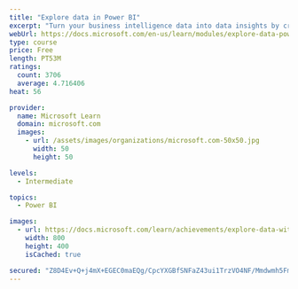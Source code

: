```yaml
---
title: "Explore data in Power BI"
excerpt: "Turn your business intelligence data into data insights by creating and configuring Power BI dashboards."
webUrl: https://docs.microsoft.com/en-us/learn/modules/explore-data-power-bi/
type: course
price: Free
length: PT53M
ratings:
  count: 3706
  average: 4.716406
heat: 56

provider:
  name: Microsoft Learn
  domain: microsoft.com
  images:
    - url: /assets/images/organizations/microsoft.com-50x50.jpg
      width: 50
      height: 50

levels:
  - Intermediate

topics:
  - Power BI

images:
  - url: https://docs.microsoft.com/learn/achievements/explore-data-with-power-bi-desktop-social.png
    width: 800
    height: 400
    isCached: true

secured: "Z8D4Ev+Q+j4mX+EGEC0maEQg/CpcYXGBfSNFaZ43ui1TrzVO4NF/Mmdwmh5Fmu3D3l9gJiOcWcBIAIgLlkqzAphiYDC1VtOtv0OiRVNKDOJwv/FMFBs1jBi2yE1ixqdK+FqTx6JwNN3Yd3HJJBb77cAxFeeAnKMddRiHxcGR8kaGTSdY7PlHAPUPRNdQM2zilr4kd6B9nMwDxKPSx0zmcj2oQctSLrMoz4UKzr2WB8T6s8/hLOJqzC/yLmSAQHyn11NfWxKv3K9B22EPrZ5PgdVJAaZRn99urqXafwNZZc7268Q+KFbmniOQnWpwVudGA/M/dJj/Rg5ucIiQ4WtJ6J3fBVXiQqvx5XR25aHNNYH5/PAP7kDAzGQbhuYlkS+v5ZxyBFX/BCTX96pDi+ovYQorr2YkSRR7QNzBk6m548M=;8jNlQ+fQpDHIU59Z6ijDPg=="
---
```


